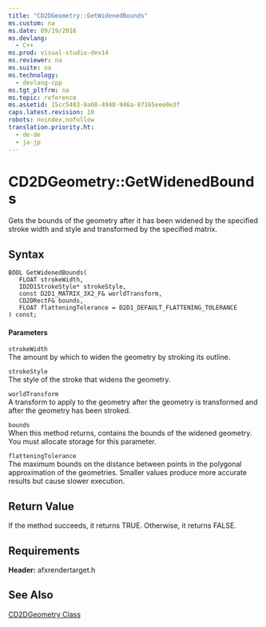 ```yaml
---
title: "CD2DGeometry::GetWidenedBounds"
ms.custom: na
ms.date: 09/19/2016
ms.devlang: 
  - C++
ms.prod: visual-studio-dev14
ms.reviewer: na
ms.suite: na
ms.technology: 
  - devlang-cpp
ms.tgt_pltfrm: na
ms.topic: reference
ms.assetid: 15cc5483-0a08-4940-946a-87165eee0e3f
caps.latest.revision: 10
robots: noindex,nofollow
translation.priority.ht: 
  - de-de
  - ja-jp
---
```

# CD2DGeometry::GetWidenedBounds
Gets the bounds of the geometry after it has been widened by the specified stroke width and style and transformed by the specified matrix.  
  
## Syntax  
  
```  
BOOL GetWidenedBounds(  
   FLOAT strokeWidth,  
   ID2D1StrokeStyle* strokeStyle,  
   const D2D1_MATRIX_3X2_F& worldTransform,  
   CD2DRectF& bounds,  
   FLOAT flatteningTolerance = D2D1_DEFAULT_FLATTENING_TOLERANCE  
) const;  
```  
  
#### Parameters  
 `strokeWidth`  
 The amount by which to widen the geometry by stroking its outline.  
  
 `strokeStyle`  
 The style of the stroke that widens the geometry.  
  
 `worldTransform`  
 A transform to apply to the geometry after the geometry is transformed and after the geometry has been stroked.  
  
 `bounds`  
 When this method returns, contains the bounds of the widened geometry. You must allocate storage for this parameter.  
  
 `flatteningTolerance`  
 The maximum bounds on the distance between points in the polygonal approximation of the geometries. Smaller values produce more accurate results but cause slower execution.  
  
## Return Value  
 If the method succeeds, it returns TRUE. Otherwise, it returns FALSE.  
  
## Requirements  
 **Header:** afxrendertarget.h  
  
## See Also  
 [CD2DGeometry Class](../vs140/CD2DGeometry-Class.md)